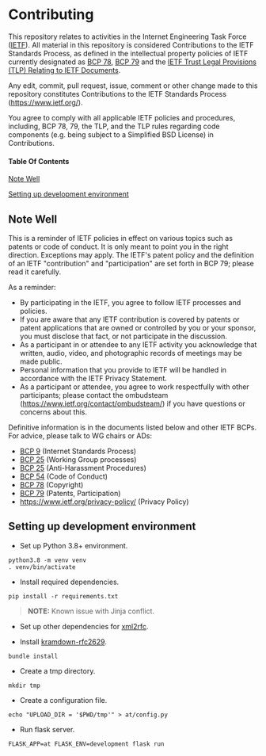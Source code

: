 # Contributing

This repository relates to activities in the Internet Engineering Task Force
([IETF](https://www.ietf.org/)). All material in this repository is considered
Contributions to the IETF Standards Process, as defined in the intellectual
property policies of IETF currently designated as
[BCP 78](https://www.rfc-editor.org/info/bcp78),
[BCP 79](https://www.rfc-editor.org/info/bcp79) and the
[IETF Trust Legal Provisions (TLP) Relating to IETF Documents](http://trustee.ietf.org/trust-legal-provisions.html).

Any edit, commit, pull request, issue, comment or other change made to this
repository constitutes Contributions to the IETF Standards Process
(https://www.ietf.org/).

You agree to comply with all applicable IETF policies and procedures, including,
BCP 78, 79, the TLP, and the TLP rules regarding code components (e.g. being
subject to a Simplified BSD License) in Contributions.

#### Table Of Contents

[Note Well](#note-well)

[Setting up development environment](#setting-up-development-environment)

## Note Well

This is a reminder of IETF policies in effect on various topics such as patents
or code of conduct. It is only meant to point you in the right direction.
Exceptions may apply. The IETF's patent policy and the definition of an IETF
"contribution" and "participation" are set forth in BCP 79; please read it
carefully.

As a reminder:
 * By participating in the IETF, you agree to follow IETF processes and
policies.
 * If you are aware that any IETF contribution is covered by patents or patent
applications that are owned or controlled by you or your sponsor, you must
disclose that fact, or not participate in the discussion.
 * As a participant in or attendee to any IETF activity you acknowledge that
written, audio, video, and photographic records of meetings may be made public.
 * Personal information that you provide to IETF will be handled in accordance
with the IETF Privacy Statement.
 * As a participant or attendee, you agree to work respectfully with other
participants; please contact the ombudsteam
(https://www.ietf.org/contact/ombudsteam/) if you have questions or concerns
about this.

Definitive information is in the documents listed below and other IETF BCPs.
For advice, please talk to WG chairs or ADs:

* [BCP 9](https://www.rfc-editor.org/info/bcp9) (Internet Standards Process)
* [BCP 25](https://www.rfc-editor.org/info/bcp25) (Working Group processes)
* [BCP 25](https://www.rfc-editor.org/info/bcp25) (Anti-Harassment Procedures)
* [BCP 54](https://www.rfc-editor.org/info/bcp54) (Code of Conduct)
* [BCP 78](https://www.rfc-editor.org/info/bcp78) (Copyright)
* [BCP 79](https://www.rfc-editor.org/info/bcp79) (Patents, Participation)
* https://www.ietf.org/privacy-policy/ (Privacy Policy)

## Setting up development environment

* Set up Python 3.8+ environment.
```
python3.8 -m venv venv
. venv/bin/activate
```

* Install required dependencies.
```
pip install -r requirements.txt
```

> **NOTE:** Known issue with Jinja conflict.

* Set up other dependencies for [xml2rfc](https://pypi.org/project/xml2rfc/).

* Install [kramdown-rfc2629](https://github.com/cabo/kramdown-rfc2629).
```
bundle install
```

* Create a tmp directory.
```
mkdir tmp
```

* Create a configuration file.
```
echo "UPLOAD_DIR = '$PWD/tmp'" > at/config.py
```

* Run flask server.
```
FLASK_APP=at FLASK_ENV=development flask run
```
